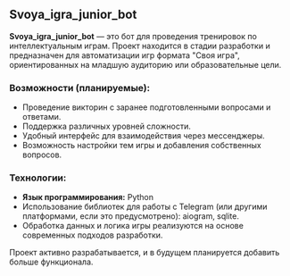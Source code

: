 ## Svoya_igra_junior_bot

**Svoya_igra_junior_bot** — это бот для проведения тренировок по интеллектуальным играм. Проект находится в стадии разработки и предназначен для автоматизации игр формата "Своя игра", ориентированных на младшую аудиторию или образовательные цели.

### Возможности (планируемые):
- Проведение викторин с заранее подготовленными вопросами и ответами.
- Поддержка различных уровней сложности.
- Удобный интерфейс для взаимодействия через мессенджеры.
- Возможность настройки тем игры и добавления собственных вопросов.

### Технологии:
- **Язык программирования:** Python
- Использование библиотек для работы с Telegram (или другими платформами, если это предусмотрено): aiogram, sqlite.
- Обработка данных и логика игры реализуются на основе современных подходов разработки.

Проект активно разрабатывается, и в будущем планируется добавить больше функционала.
